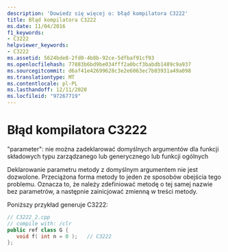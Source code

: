 ```yaml
---
description: 'Dowiedz się więcej o: błąd kompilatora C3222'
title: Błąd kompilatora C3222
ms.date: 11/04/2016
f1_keywords:
- C3222
helpviewer_keywords:
- C3222
ms.assetid: 5624bde8-2fd0-4b8b-92ce-5dfbaf91cf93
ms.openlocfilehash: 77883b6bd9be034fff2a0bcf3babdb1489c9a937
ms.sourcegitcommit: d6af41e42699628c3e2e6063ec7b03931a49a098
ms.translationtype: MT
ms.contentlocale: pl-PL
ms.lasthandoff: 12/11/2020
ms.locfileid: "97267719"
---
```

# <a name="compiler-error-c3222"></a>Błąd kompilatora C3222

"parameter": nie można zadeklarować domyślnych argumentów dla funkcji składowych typu zarządzanego lub generycznego lub funkcji ogólnych

Deklarowanie parametru metody z domyślnym argumentem nie jest dozwolone. Przeciążona forma metody to jeden ze sposobów obejścia tego problemu. Oznacza to, że należy zdefiniować metodę o tej samej nazwie bez parametrów, a następnie zainicjować zmienną w treści metody.

Poniższy przykład generuje C3222:

```cpp
// C3222_2.cpp
// compile with: /clr
public ref class G {
   void f( int n = 0 );   // C3222
};
```

